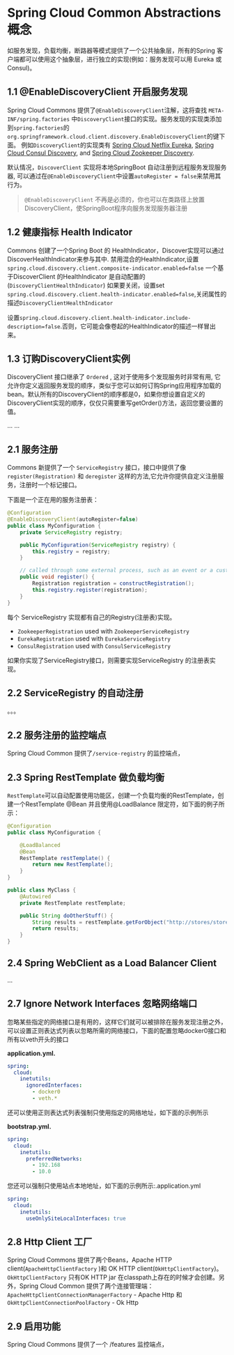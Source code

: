 # Spring Cloud Common Abstractions 概念

如服务发现，负载均衡，断路器等模式提供了一个公共抽象层，所有的Spring 客户端都可以使用这个抽象层，进行独立的实现(例如：服务发现可以用 Eureka 或 Consul)。

## 1.1 @EnableDiscoveryClient 开启服务发现

Spring Cloud Commons 提供了`@EnableDiscoveryClient`注解，这将查找 `META-INF/spring.factories` 中`DiscoveryClient`接口的实现。服务发现的实现类添加到`spring.factories`的`org.springframework.cloud.client.discovery.EnableDiscoveryClient`的键下面。 例如`DiscoveryClient`的实现类有  [Spring Cloud Netflix Eureka](https://cloud.spring.io/spring-cloud-netflix/), [Spring Cloud Consul Discovery](https://cloud.spring.io/spring-cloud-consul/), and [Spring Cloud Zookeeper Discovery](https://cloud.spring.io/spring-cloud-zookeeper/).

默认情况，`DiscoverClient` 实现将本地SpringBoot 自动注册到远程服务发现服务器, 可以通过在`@EnableDiscoveryClient`中设置`autoRegister = false`来禁用其行为。

> `@EnableDiscoveryClient` 不再是必须的，你也可以在类路径上放置DiscoveryClient，使SpringBoot程序向服务发现服务器注册



## 1.2 健康指标 Health Indicator

Commons 创建了一个Spring Boot 的 HealthIndicator，Discover实现可以通过DiscoverHealthIndicator来参与其中. 禁用混合的HealthIndicator,设置`spring.cloud.discovery.client.composite-indicator.enabled=false` 一个基于DiscoverClient 的HealthIndicator 是自动配置的(`DiscoveryClientHealthIndicator`) 如果要关闭，设置set `spring.cloud.discovery.client.health-indicator.enabled=false`,关闭属性的描述`DiscoveryClientHealthIndicator` 

设置`spring.cloud.discovery.client.health-indicator.include-description=false`.否则，它可能会像卷起的HealthIndicator的描述一样冒出来。



## 1.3  订购DiscoveryClient实例

DiscoveryClient 接口继承了 `Ordered` , 这对于使用多个发现服务时非常有用, 它允许你定义返回服务发现的顺序，类似于您可以如何订购Spring应用程序加载的bean。默认所有的DiscoveryClient的顺序都是0，如果你想设置自定义的DiscoveryClient实现的顺序，仅仅只需要重写getOrder()方法，返回您要设置的值。 

... ... 

## 2.1 服务注册

Commons 新提供了一个 `ServiceRegistry` 接口，接口中提供了像 `register(Registration)` 和 `deregister` 这样的方法,它允许你提供自定义注册服务，注册时一个标记接口。

下面是一个正在用的服务注册表：

```java
@Configuration
@EnableDiscoveryClient(autoRegister=false)
public class MyConfiguration {
    private ServiceRegistry registry;

    public MyConfiguration(ServiceRegistry registry) {
        this.registry = registry;
    }

    // called through some external process, such as an event or a custom actuator endpoint
    public void register() {
        Registration registration = constructRegistration();
        this.registry.register(registration);
    }
}
```

每个 ServiceRegistry 实现都有自己的Registry(注册表)实现。

- `ZookeeperRegistration` used with `ZookeeperServiceRegistry`
- `EurekaRegistration` used with `EurekaServiceRegistry`
- `ConsulRegistration` used with `ConsulServiceRegistry`

如果你实现了ServiceRegistry接口，则需要实现ServiceRegistry 的注册表实现。

## 2.2 ServiceRegistry 的自动注册

。。。

## 2.2 服务注册的监控端点

Spring Cloud Common 提供了`/service-registry` 的监控端点，

## 2.3 Spring RestTemplate 做负载均衡

`RestTemplate`可以自动配置使用功能区，创建一个负载均衡的RestTemplate，创建一个RestTemplate @Bean 并且使用@LoadBalance 限定符，如下面的例子所示：

```java
@Configuration
public class MyConfiguration {

    @LoadBalanced
    @Bean
    RestTemplate restTemplate() {
        return new RestTemplate();
    }
}

public class MyClass {
    @Autowired
    private RestTemplate restTemplate;

    public String doOtherStuff() {
        String results = restTemplate.getForObject("http://stores/stores", String.class);
        return results;
    }
}
```

## 2.4 Spring WebClient as a Load Balancer Client

...

## 2.7 Ignore Network Interfaces 忽略网络端口

忽略某些指定的网络接口是有用的，这样它们就可以被排除在服务发现注册之外，可以设置正则表达式列表以忽略所需的网络接口，下面的配置忽略docker0接口和所有以veth开头的接口

**application.yml.** 

```yaml
spring:
  cloud:
    inetutils:
      ignoredInterfaces:
        - docker0
        - veth.*
```

还可以使用正则表达式列表强制只使用指定的网络地址，如下面的示例所示

**bootstrap.yml.** 

```yaml
spring:
  cloud:
    inetutils:
      preferredNetworks:
        - 192.168
        - 10.0
```

您还可以强制只使用站点本地地址，如下面的示例所示:.application.yml

```yaml
spring:
  cloud:
    inetutils:
      useOnlySiteLocalInterfaces: true
```

## 2.8 Http Client 工厂

Spring Cloud Commons 提供了两个Beans，Apache HTTP client(`ApacheHttpClientFactory` )和 OK HTTP client(`OkHttpClientFactory`)。`OkHttpClientFactory` 只有OK HTTP jar 在classpath上存在的时候才会创建。另外，Spring Cloud Common 提供了两个连接管理端：`ApacheHttpClientConnectionManagerFactory` - Apache Http  和 `OkHttpClientConnectionPoolFactory` - Ok Http 

## 2.9 启用功能 

Spring Cloud Commons 提供了一个 /features 监控端点，